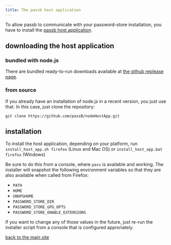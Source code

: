 ```yaml
---
title: The passb host application
---
```

To allow passb to communicate with your password-store installation, you have to install the [passb host application](https://github.com/passB/nodeHostApp).

## downloading the host application

### bundled with node.js

There are bundled ready-to-run downloads available at [the github replease page](https://github.com/passB/nodeHostApp/releases). 

### from source

If you already have an installation of node.js in a recent version, you just use that. In this case, just clone the repository:

`git clone https://github.com/passB/nodeHostApp.git`

## installation

To install the host application, depending on your platform, run `install_host_app.sh firefox` (Linux and Mac OS) or `install_host_app.bat firefox` (Windows)

Be sure to do this from a console, where `pass` is available and working. The installer will snapshot the following environment variables so that they are also available when called from Firefox:
 * `PATH` 
 * `HOME` 
 * `GNUPGHOME` 
 * `PASSWORD_STORE_DIR` 
 * `PASSWORD_STORE_GPG_OPTS` 
 * `PASSWORD_STORE_ENABLE_EXTENSIONS`

If you want to change any of those values in the future, just re-run the installer script from a console that is configured approriately. 

[back to the main site](./index.html)